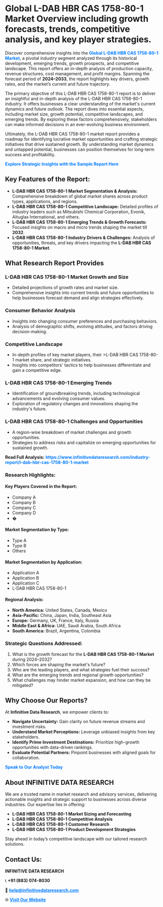 <h1>Global L-DAB HBR CAS 1758-80-1 Market Overview including growth forecasts, trends, competitive analysis, and key player strategies.</h1>
<p>
Discover comprehensive insights into the 
<a href="https://www.infinitivedataresearch.com/industry-report/l-dab-hbr-cas-1758-80-1-market" rel="dofollow" style="color: #007BFF; text-decoration: none;"><strong>Global L-DAB HBR CAS 1758-80-1 Market</strong></a>, a pivotal industry segment analyzed through its historical development, emerging trends, growth prospects, and competitive landscape. This report offers an in-depth analysis of production capacity, revenue structures, cost management, and profit margins. Spanning the forecast period of <strong>2024–2033</strong>, the report highlights key drivers, growth rates, and the market’s current and future trajectory.
</p>
<p>
The primary objective of this L-DAB HBR CAS 1758-80-1 report is to deliver an insightful and in-depth analysis of the L-DAB HBR CAS 1758-80-1 industry. It offers businesses a clear understanding of the market's current dynamics and future outlook. The report dives into essential aspects, including market size, growth potential, competitive landscapes, and emerging trends. By exploring these factors comprehensively, stakeholders can make informed decisions in an ever-evolving business environment.
</p>
<p>
Ultimately, the L-DAB HBR CAS 1758-80-1 market report provides a roadmap for identifying lucrative market opportunities and crafting strategic initiatives that drive sustained growth. By understanding market dynamics and untapped potential, businesses can position themselves for long-term success and profitability.
</p>
<p>
<a href="https://www.infinitivedataresearch.com/request-sample/reportId=107664" style="color: #007BFF; text-decoration: none;"><strong>Explore Strategic Insights with the Sample Report Here</strong></a>
</p>

<h2>Key Features of the Report:</h2>
<ul>
<li><strong>L-DAB HBR CAS 1758-80-1 Market Segmentation & Analysis:</strong> Comprehensive breakdown of global market shares across product types, applications, and regions.</li>
<li><strong>L-DAB HBR CAS 1758-80-1 Competitive Landscape:</strong> Detailed profiles of industry leaders such as Mitsubishi Chemical Corporation, Evonik, Altuglas International, and others.</li>
<li><strong>L-DAB HBR CAS 1758-80-1 Emerging Trends & Growth Forecasts:</strong> Focused insights on macro and micro trends shaping the market till <strong>2032</strong>.</li>
<li><strong>L-DAB HBR CAS 1758-80-1 Industry Drivers & Challenges:</strong> Analysis of opportunities, threats, and key drivers impacting the <strong>L-DAB HBR CAS 1758-80-1 Market</strong>.</li>
</ul>

<h2>What Research Report Provides</h2>
<h3>L-DAB HBR CAS 1758-80-1 Market Growth and Size</h3>
<ul>
<li>Detailed projections of growth rates and market size.</li>
<li>Comprehensive insights into current trends and future opportunities to help businesses forecast demand and align strategies effectively.</li>
</ul>

<h3>Consumer Behavior Analysis</h3>
<ul>
<li>Insights into changing consumer preferences and purchasing behaviors.</li>
<li>Analysis of demographic shifts, evolving attitudes, and factors driving decision-making.</li>
</ul>

<h3>Competitive Landscape</h3>
<ul>
<li>In-depth profiles of key market players, their >L-DAB HBR CAS 1758-80-1 market share, and strategic initiatives.</li>
<li>Insights into competitors' tactics to help businesses differentiate and gain a competitive edge.</li>
</ul>

<h3>L-DAB HBR CAS 1758-80-1 Emerging Trends</h3>
<ul>
<li>Identification of groundbreaking trends, including technological advancements and evolving consumer values.</li>
<li>Exploration of regulatory changes and innovations shaping the industry's future.</li>
</ul>

<h3>L-DAB HBR CAS 1758-80-1 Challenges and Opportunities</h3>
<ul>
<li>A region-wise breakdown of market challenges and growth opportunities.</li>
<li>Strategies to address risks and capitalize on emerging opportunities for sustained growth.</li>
</ul>
<p><strong>Read Full Analysis:</strong> <a href="https://www.infinitivedataresearch.com/industry-report/l-dab-hbr-cas-1758-80-1-market" rel="dofollow" style="color: #007BFF; text-decoration: none;"><strong>https://www.infinitivedataresearch.com/industry-report/l-dab-hbr-cas-1758-80-1-market</strong></a></p>
<h3>Research Highlights:</h3>
<h4>Key Players Covered in the Report:</h4>
<ul><li>Company A</li><li>Company B</li><li>Company C</li><li>Company D</li><li>�</li></ul>
<h4>Market Segmentation by Type:</h4>
<ul><li>Type A</li><li>Type B</li><li>Others</li></ul>
<h4>Market Segmentation by Application:</h4>
<ul><li>Application A</li><li>Application B</li><li>Application C</li><li>L-DAB HBR CAS 1758-80-1</li></ul>

<h4>Regional Analysis:</h4>
<ul>
<li><strong>North America:</strong> United States, Canada, Mexico</li>
<li><strong>Asia-Pacific:</strong> China, Japan, India, Southeast Asia</li>
<li><strong>Europe:</strong> Germany, UK, France, Italy, Russia</li>
<li><strong>Middle East & Africa:</strong> UAE, Saudi Arabia, South Africa</li>
<li><strong>South America:</strong> Brazil, Argentina, Colombia</li>
</ul>

<h3>Strategic Questions Addressed:</h3>
<ol>
<li>What is the growth forecast for the <strong>L-DAB HBR CAS 1758-80-1 Market</strong> during 2024–2032?</li>
<li>Which forces are shaping the market's future?</li>
<li>Who are the leading players, and what strategies fuel their success?</li>
<li>What are the emerging trends and regional growth opportunities?</li>
<li>What challenges may hinder market expansion, and how can they be mitigated?</li>
</ol>

<h2>Why Choose Our Reports?</h2>
<p>At <strong>Infinitive Data Research</strong>, we empower clients to:</p>
<ul>
<li><strong>Navigate Uncertainty:</strong> Gain clarity on future revenue streams and investment risks.</li>
<li><strong>Understand Market Perceptions:</strong> Leverage unbiased insights from key stakeholders.</li>
<li><strong>Identify Prime Investment Destinations:</strong> Prioritize high-growth opportunities with data-driven rankings.</li>
<li><strong>Evaluate Potential Partners:</strong> Pinpoint businesses with aligned goals for collaboration.</li>
</ul>
<p><a href="https://www.infinitivedataresearch.com/industry-report/l-dab-hbr-cas-1758-80-1-market" rel="dofollow" style="color: #007BFF; text-decoration: none;"><strong>Speak to Our Analyst Today</strong></a></p>

<h2>About INFINITIVE DATA RESEARCH</h2>
<p>We are a trusted name in market research and advisory services, delivering actionable insights and strategic support to businesses across diverse industries. Our expertise lies in offering:</p>
<ul>
<li><strong>L-DAB HBR CAS 1758-80-1 Market Sizing and Forecasting</strong></li>
<li><strong>L-DAB HBR CAS 1758-80-1 Competitive Analysis</strong></li>
<li><strong>L-DAB HBR CAS 1758-80-1 Customer Research</strong></li>
<li><strong>L-DAB HBR CAS 1758-80-1 Product Development Strategies</strong></li>
</ul>
<p>Stay ahead in today’s competitive landscape with our tailored research solutions.</p>

<h2>Contact Us:</h2>
<p><strong>INFINITIVE DATA RESEARCH</strong></p>
<p>📞 <strong>+91 (883) 074-8030</strong></p>
<p>📧 <strong><a href="mailto:help@infinitivedataresearch.com" style="color: #007BFF;">help@infinitivedataresearch.com</a></strong></p>
<p>🌐 <strong><a href="https://www.infinitivedataresearch.com" rel="dofollow" style="color: #007BFF;">Visit Our Website</a></strong></p>